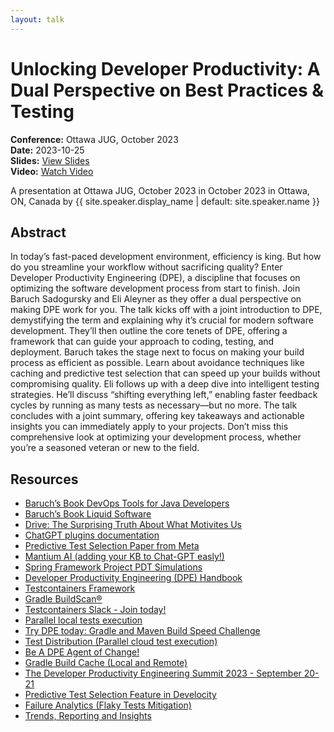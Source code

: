 ```yaml
---
layout: talk
---
```


<!-- Source: https://noti.st/jbaruch/C8ostF/unlocking-developer-productivity-a-dual-perspective-on-best-practices-testing -->
# Unlocking Developer Productivity: A Dual Perspective on Best Practices & Testing

**Conference:** Ottawa JUG, October 2023  
**Date:** 2023-10-25  
**Slides:** [View Slides](https://drive.google.com/file/d/1ozQ8FjQnbX0_uCfqYqDS7apMk9S7wmYO/view)  
**Video:** [Watch Video](https://www.youtube.com/watch?v=oCy0MTR7CPo)  

A presentation at Ottawa JUG, October 2023 in
                    October 2023 in
                    Ottawa, ON, Canada by 
                    {{ site.speaker.display_name | default: site.speaker.name }}

## Abstract

In today’s fast-paced development environment, efficiency is king. But how do you streamline your workflow without sacrificing quality? Enter Developer Productivity Engineering (DPE), a discipline that focuses on optimizing the software development process from start to finish. Join Baruch Sadogursky and Eli Aleyner as they offer a dual perspective on making DPE work for you.
The talk kicks off with a joint introduction to DPE, demystifying the term and explaining why it’s crucial for modern software development. They’ll then outline the core tenets of DPE, offering a framework that can guide your approach to coding, testing, and deployment.
Baruch takes the stage next to focus on making your build process as efficient as possible. Learn about avoidance techniques like caching and predictive test selection that can speed up your builds without compromising quality.
Eli follows up with a deep dive into intelligent testing strategies. He’ll discuss “shifting everything left,” enabling faster feedback cycles by running as many tests as necessary—but no more.
The talk concludes with a joint summary, offering key takeaways and actionable insights you can immediately apply to your projects. Don’t miss this comprehensive look at optimizing your development process, whether you’re a seasoned veteran or new to the field.

## Resources

- [Baruch’s Book DevOps Tools for Java Developers](https://amzn.to/3OWsgTP)
- [Baruch’s Book Liquid Software](https://amzn.to/47AoDug)
- [Drive: The Surprising Truth About What Motivites Us](https://www.danpink.com/books/drive/)
- [ChatGPT plugins documentation](https://platform.openai.com/docs/plugins/introduction)
- [Predictive Test Selection Paper from Meta](https://research.facebook.com/publications/predictive-test-selection/)
- [Mantium AI (adding your KB to Chat-GPT easly!)](https://mantiumai.com/)
- [Spring Framework Project PDT Simulations](https://ge.spring.io/scans/test-selection?predictive-test-selection.view=simulator&search.timeZoneId=America%2FToronto#)
- [Developer Productivity Engineering (DPE) Handbook](https://gradle.com/developer-productivity-engineering/handbook/)
- [Testcontainers Framework](https://testcontainers.com/)
- [Gradle BuildScan®](https://scans.gradle.com/)
- [Testcontainers Slack - Join today!](https://slack.testcontainers.org/)
- [Parallel local tests execution](https://docs.gradle.org/current/userguide/performance.html#parallel_execution)
- [Try DPE today: Gradle and Maven Build Speed Challenge](https://gradle.com/gradle-and-maven-build-speed-challenge/)
- [Test Distribution (Parallel cloud test execution)](https://gradle.com/gradle-enterprise-solutions/test-distribution/)
- [Be A DPE Agent of Change!](https://gradle.influitive.com/join/00010)
- [Gradle Build Cache (Local and Remote)](https://docs.gradle.org/current/userguide/build_cache.html)
- [The Developer Productivity Engineering Summit 2023 - September 20-21](https://dpesummit.com/)
- [Predictive Test Selection Feature in Develocity](https://gradle.com/gradle-enterprise-solutions/predictive-test-selection/)
- [Failure Analytics (Flaky Tests Mitigation)](https://gradle.com/gradle-enterprise-solutions/failure-analytics/)
- [Trends, Reporting and Insights](https://gradle.com/gradle-enterprise-solutions/management-reporting-and-insights/)
